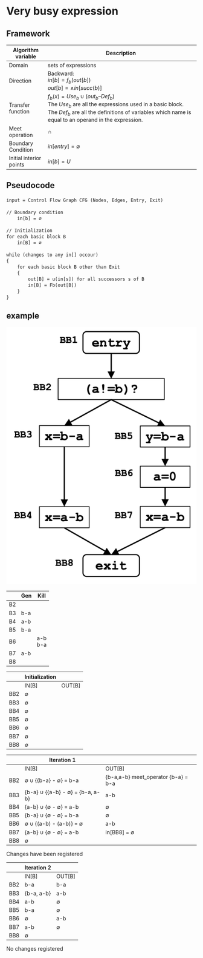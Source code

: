 # Very busy expression

## Framework

| Algorithm variable | Description |
| --- | --- |
| Domain | sets of expressions |
| Direction |Backward: <br> $in[b] = f_b(out[b])$ <br> $out[b] = \wedge in[succ(b)]$|
| Transfer function |$f_b(x) = Use_b \cup (out_b – Def_b)$ <br> The $Use_b$ are all the expressions used in a basic block. The $Def_b$ are all the definitions of variables which name is equal to an operand in the expression. |
| Meet operation |$\cap$|
| Boundary Condition |$in[entry] = \emptyset$|
| Initial interior points |$in[b] = U$|

## Pseudocode

```
input = Control Flow Graph CFG (Nodes, Edges, Entry, Exit)

// Boundary condition
    in[b] = ∅

// Initialization
for each basic block B
    in[B] = ∅

while (changes to any in[] occour)
{
    for each basic block B other than Exit
    {
        out[B] = u(in[s]) for all successors s of B
        in[B] = Fb(out[B])
    }
}
```

## example

![image](images/Screenshot%202024-04-25%20alle%2016.28.40.png)

||Gen|Kill|
|---|---|---|
|B2|||
|B3|b-a||
|B4|a-b||
|B5|b-a||
|B6||a-b <br> b-a|
|B7|a-b||
|B8|||

|| Initialization||
|---|---|---|
||IN[B]|OUT[B]|
|BB2|$\emptyset$||
|BB3|$\emptyset$||
|BB4|$\emptyset$||
|BB5|$\emptyset$||
|BB6|$\emptyset$||
|BB7|$\emptyset$||
|BB8| $\emptyset$||

|| Iteration 1||
|---|---|---|
||IN[B]|OUT[B]|
|BB2|$\emptyset$ $\cup$ {{b-a} - $\emptyset$} = b-a|{b-a,a-b} meet_operator {b-a} = b-a|
|BB3|{b-a} $\cup$ {{a-b} - $\emptyset$} = {b-a, a-b}|a-b|
|BB4|{a-b} $\cup$ {$\emptyset$ - $\emptyset$} = a-b |$\emptyset$|
|BB5|{b-a} $\cup$ {$\emptyset$ - $\emptyset$} = b-a|$\emptyset$|
|BB6|$\emptyset$ $\cup$ {(a-b) - (a-b)} = $\emptyset$ |a-b|
|BB7|{a-b} $\cup$ {$\emptyset$ - $\emptyset$} = a-b|in[BB8] = $\emptyset$|
|BB8| $\emptyset$||

Changes have been registered

|| Iteration 2||
|---|---|---|
||IN[B]|OUT[B]|
|BB2|b-a|b-a|
|BB3|{b-a, a-b}|a-b|
|BB4|a-b |$\emptyset$|
|BB5|b-a|$\emptyset$|
|BB6|$\emptyset$ |a-b|
|BB7|a-b|$\emptyset$|
|BB8| $\emptyset$||

No changes registered